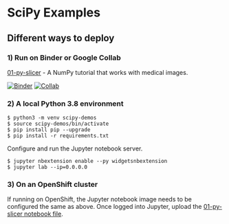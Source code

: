 # SciPy Examples

## Different ways to deploy

### 1) Run on Binder or Google Collab

[01-py-slicer](01-py-slicer.ipynb) - A NumPy tutorial that works with medical images.

[![Binder](https://mybinder.org/badge_logo.svg)](https://mybinder.org/v2/gh/redhat-naps-da/data-science-notebooks/main?filepath=scipy%2F01-py-slicer.ipynb)
[![Collab](https://colab.research.google.com/assets/colab-badge.svg)](https://colab.research.google.com/gist/bkoz/dd7e9de3c3d3ed5a579a8094197861b4/01-py-slicer.ipynb)


### 2) A local Python 3.8 environment

```
$ python3 -m venv scipy-demos
$ source scipy-demos/bin/activate
$ pip install pip --upgrade
$ pip install -r requirements.txt
```

Configure and run the Jupyter notebook server.

```
$ jupyter nbextension enable --py widgetsnbextension
$ jupyter lab --ip=0.0.0.0
```

### 3) On an OpenShift cluster

If running on OpenShift, the Jupyter notebook image needs to
be configured the same as above. Once logged into Jupyter, upload the [01-py-slicer notebook file](01-py-slicer.ipynb).



